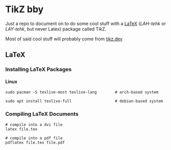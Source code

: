 # TikZ bby

Just a repo to document on to do some cool stuff with a
[LaTeX](https://www.latex.project.org) (*LAH-tehk* or *LAY-tehk*, but never
Latex) package called TikZ.

Most of said cool stuff will probably come from [tikz.dev](https://tikz.dev/)

## LaTeX

### Installing LaTeX Packages

#### Linux
```
sudo pacman -S texlive-most texlive-lang        # arch-based system

sudo apt install texlive-full                   # debian-based system
```

### Compiling LaTeX Documents

```
# compile into a dvi file
latex file.tex

# compile into a pdf file
pdflatex file.tex file.pdf

```


